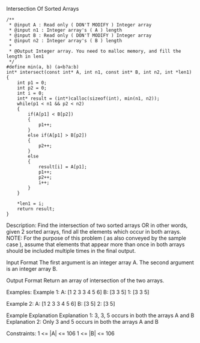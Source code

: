 Intersection Of Sorted Arrays
```
/**
 * @input A : Read only ( DON'T MODIFY ) Integer array
 * @input n1 : Integer array's ( A ) length
 * @input B : Read only ( DON'T MODIFY ) Integer array
 * @input n2 : Integer array's ( B ) length
 * 
 * @Output Integer array. You need to malloc memory, and fill the length in len1
 */
#define min(a, b) (a<b?a:b)
int* intersect(const int* A, int n1, const int* B, int n2, int *len1)
{
    int p1 = 0;
    int p2 = 0;
    int i = 0;
    int* result = (int*)calloc(sizeof(int), min(n1, n2));
    while(p1 < n1 && p2 < n2)
    {
        if(A[p1] < B[p2])
        {
            p1++;
        }
        else if(A[p1] > B[p2])
        {
            p2++;
        }
        else
        {
            result[i] = A[p1];
            p1++;
            p2++;
            i++;
        }
    }

    *len1 = i;
    return result;
}
```

Description:
Find the intersection of two sorted arrays OR in other words, given 2 sorted arrays, find all the elements which occur in both arrays.
NOTE: For the purpose of this problem ( as also conveyed by the sample case ), assume that elements that appear more than once in both arrays should be included multiple times in the final output.

Input Format
The first argument is an integer array A.
The second argument is an integer array B.

Output Format
Return an array of intersection of the two arrays.

Examples:
Example 1:
A: [1 2 3 3 4 5 6]
B: [3 3 5]
1: [3 3 5]

Example 2:
A: [1 2 3 3 4 5 6]
B: [3 5]
2: [3 5]

Example Explanation
Explanation 1:
3, 3, 5 occurs in both the arrays A and B
Explanation 2:
Only 3 and 5 occurs in both the arrays A and B

Constraints:
1 <= |A| <= 106
1 <= |B| <= 106
